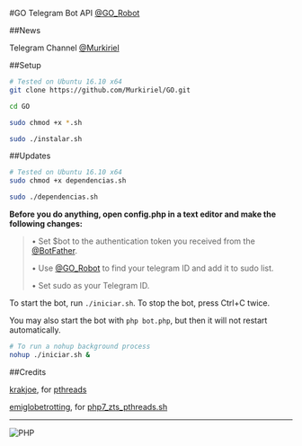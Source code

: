 #GO
Telegram Bot API [@GO_Robot](https://telegram.me/GO_Robot)

##News

Telegram Channel [@Murkiriel](https://telegram.me/Murkiriel)

##Setup

```bash
# Tested on Ubuntu 16.10 x64
git clone https://github.com/Murkiriel/GO.git

cd GO

sudo chmod +x *.sh

sudo ./instalar.sh
```

##Updates

```bash
# Tested on Ubuntu 16.10 x64
sudo chmod +x dependencias.sh

sudo ./dependencias.sh
```

**Before you do anything, open config.php in a text editor and make the following changes:**

> • Set $bot to the authentication token you received from the [@BotFather](https://telegram.me/BotFather).
>
> • Use [@GO_Robot](https://telegram.me/GO_Robot) to find your telegram ID and add it to sudo list.
>
> • Set sudo as your Telegram ID.

To start the bot, run `./iniciar.sh`. To stop the bot, press Ctrl+C twice.

You may also start the bot with `php bot.php`, but then it will not restart automatically.

```bash
# To run a nohup background process
nohup ./iniciar.sh &
```

##Credits

[krakjoe](https://github.com/krakjoe), for [pthreads](https://github.com/krakjoe/pthreads)

[emiglobetrotting](https://github.com/emiglobetrotting), for [php7_zts_pthreads.sh](https://gist.github.com/emiglobetrotting/4663ffc4484e9384a261)

* * *

![PHP](https://encrypted-tbn1.gstatic.com/images?q=tbn:ANd9GcTBH_4vDQM_B15zUpwJevkIp8aIFO6cHR54qrztVCCMAFd1os05)
